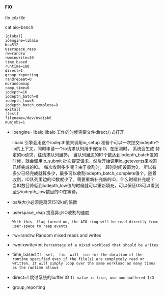 #### FIO

fio job file

cat aio-bench

```
[global]
ioengine=libaio  
bs=512
userspace_reap
rw=randrw
rwminwrite=20
time_based
runtime=180
direct=1
group_reporting
randrepeat=0
norandommap
ramp_time=6
iodepth=16
iodepth_batch=8
iodepth_low=8
iodepth_batch_complete=8
exitall
[test]
filename=/dev/nvdisk0
numjobs=1
```

- ioengine=libaio libaio 工作的时候需要文件direct方式打开

  libaio 引擎会用这个iodepth值来调用io_setup 准备个可以一次提交iodepth个io的上下文，同时申请一个io请求队列用于保持IO，在压测时， 系统会生成 特定的io请求，往请求队列里扔， 当队列里边的IO个数达到iodepth_batch值的时候，就会调用io_submit 批次提交请求，然后开始调用io_getevents来收割已经完成的IO。 每次收割多少呢？由于收割时， 超时时间设置为0， 所以有多少已经完成就算多少，最多可以收割iodepth_batch_complete值个，随着收割，IO队列里边的iO数就少了，需要重新补充新的IO，什么时候补充呢？ 当IO数目降低到iodepth_low值的时候就可以重新填充，可以保证OS可以看到至少iodepth_low数目的IO在等待。

- bs块大小必须是扇区(512k)的倍数

- userspace_reap 提高异步IO收割的速度

   `With this  flag turned on, the AIO ring will be read directly from user-space to reap events`

- rw=randrw  Random mixed reads and writes

- rwmixwrite=int `Percentage of a mixed workload that should be writes`

- time_based  `If  set,  fio  will  run for the duration of the runtime specified even if the file(s) are completely read or written. It will simply loop over the same workload as many times as the runtime allows`
- direct=1   跳过系统的buffer IO  `If value is true, use non-buffered I/O`

- group_reporting  